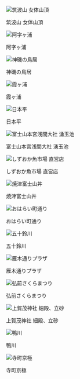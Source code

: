 ![筑波山 女体山頂](photos/tsukuba.jpeg)

筑波山 女体山頂

![阿字ヶ浦](photos/ajigaura.jpeg)

阿字ヶ浦

![神磯の鳥居](photos/kamiisonotorii.jpeg)

神磯の鳥居

![霞ヶ浦](photos/kasumigaura.jpeg)

霞ヶ浦

![日本平](photos/nihondaira.jpeg)

日本平

![富士山本宮浅間大社 湧玉池](photos/wakutamaike.jpg)

富士山本宮浅間大社 湧玉池

![しずおか魚市場 直営店](photos/shizuokauoichiba.jpg)

しずおか魚市場 直営店

![焼津富士山丼](photos/yaizu.jpeg)

焼津富士山丼

![おはらい町通り](photos/oharaimachidori.jpg)

おはらい町通り

![五十鈴川](photos/isuzuriver.jpg)

五十鈴川

![雁木通りプラザ](photos/gangidoriplaza.jpeg)

雁木通りプラザ

![弘前さくらまつり](photos/hirosakisakurafest.jpeg)

弘前さくらまつり

![上賀茂神社 細殿、立砂](photos/kamigamoshrine.jpg)

上賀茂神社 細殿、立砂

![鴨川](photos/kamogawa.jpg)

鴨川

![寺町京極](photos/teramachikyogoku.jpg)

寺町京極
